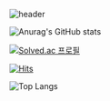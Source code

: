 ![header](https://capsule-render.vercel.app/api?type=cylinder&color=000000&height=150&section=header&text=FLU0RITE&fontColor=ffffff&fontSize=70&animation=fadeIn&fontAlignY=55)

![Anurag's GitHub stats](https://github-readme-stats.vercel.app/api?username=FLU0RITE&show_icons=true&theme=radical)



[![Solved.ac
프로필](http://mazassumnida.wtf/api/generate_badge?boj=chs9902)](https://solved.ac/chs9902)

[![Hits](https://hits.seeyoufarm.com/api/count/incr/badge.svg?url=https%3A%2F%2Fgithub.com%2FFLU0RITE&count_bg=%230C0084&title_bg=%23000000&icon=&icon_color=%23E7E7E7&title=Github&edge_flat=false)](https://hits.seeyoufarm.com)

![Top Langs](https://github-readme-stats.vercel.app/api/top-langs/?username=FLU0RITE&layout=compact&theme=gruvbox)
